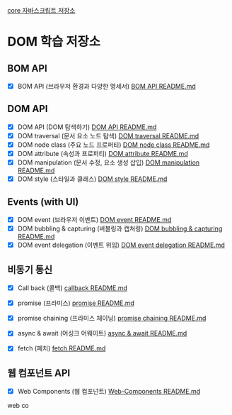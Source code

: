 [core 자바스크립트 저장소](https://github.com/dhwjdgh1122/core-js/tree/main)

# DOM 학습 저장소


## BOM API

- [x] BOM API (브라우저 환경과 다양한 명세서) [BOM API README.md](https://github.com/dhwjdgh1122/core-js/blob/dom/dom/bom.api.md)

## DOM API

- [x] DOM API (DOM 탐색하기) [DOM API README.md](https://github.com/dhwjdgh1122/core-js/blob/dom/dom/dom.api.md)
- [x] DOM traversal (문서 요소 노드 탐색) [DOM traversal README.md](https://github.com/dhwjdgh1122/core-js/blob/dom/dom/dom%20traversal.md)
- [x] DOM node class (주요 노드 프로퍼티) [DOM node class README.md](https://github.com/dhwjdgh1122/core-js/blob/dom/dom/dom.node.class.md)
- [x] DOM attribute (속성과 프로퍼티) [DOM attribute README.md](https://github.com/dhwjdgh1122/core-js/blob/dom/dom/dom.attribute.md)
- [x] DOM manipulation (문서 수정, 요소 생성 삽입) [DOM manipulation README.md](https://github.com/dhwjdgh1122/core-js/blob/dom/dom/dom.manipulation.md)
- [x] DOM style (스타일과 클래스) [DOM style README.md](https://github.com/dhwjdgh1122/core-js/blob/dom/dom/dom.style.md)

## Events (with UI)

- [x] DOM event (브라우저 이벤트) [DOM event README.md](https://github.com/dhwjdgh1122/core-js/blob/dom/dom/dom.event.md)
- [x] DOM bubbling & capturing (버블링과 캡쳐링) [DOM bubbling & capturing README.md](https://github.com/dhwjdgh1122/core-js/blob/dom/dom/dom.bubble%20%26%20capturing.md)
- [x] DOM event delegation (이벤트 위임) [DOM event delegation README.md](https://github.com/dhwjdgh1122/core-js/blob/dom/dom/dom.event.delegation.md)

## 비동기 통신

- [x] Call back (콜백) [callback README.md](https://github.com/dhwjdgh1122/core-js/blob/dom/dom/callback.md)
- [x] promise (프라미스) [promise README.md](https://github.com/dhwjdgh1122/core-js/blob/dom/dom/promise.md)
- [x] promise chaining (프라미스 체이닝) [promise chaining README.md](https://github.com/dhwjdgh1122/core-js/blob/dom/dom/promise.chaining.md)
- [x] async & await (어싱크 어웨이트) [async & await README.md](https://github.com/dhwjdgh1122/core-js/blob/dom/dom/async%20%26%20await.md)
- [x] fetch (페치) [fetch README.md](https://github.com/dhwjdgh1122/core-js/blob/dom/dom/fetch.md)


## 웹 컴포넌트 API
- [x] Web Components (웹 컴포넌트) [Web-Components README.md](https://github.com/dhwjdgh1122/core-js/blob/dom/dom/Web-components.md)

web co